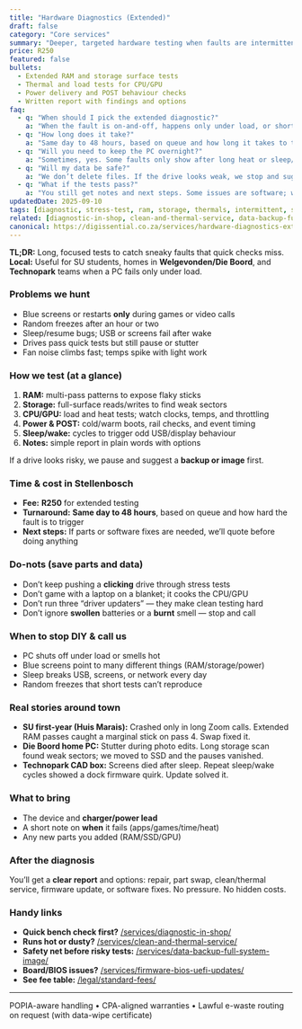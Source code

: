 ```yaml
---
title: "Hardware Diagnostics (Extended)"
draft: false
category: "Core services"
summary: "Deeper, targeted hardware testing when faults are intermittent or hard to spot."
price: R250
featured: false
bullets:
  - Extended RAM and storage surface tests
  - Thermal and load tests for CPU/GPU
  - Power delivery and POST behaviour checks
  - Written report with findings and options
faq:
  - q: "When should I pick the extended diagnostic?"
    a: "When the fault is on-and-off, happens only under load, or short checks didn’t show it."
  - q: "How long does it take?"
    a: "Same day to 48 hours, based on queue and how long it takes to trigger the issue."
  - q: "Will you need to keep the PC overnight?"
    a: "Sometimes, yes. Some faults only show after long heat or sleep/wake cycles."
  - q: "Will my data be safe?"
    a: "We don’t delete files. If the drive looks weak, we stop and suggest a backup or image first."
  - q: "What if the tests pass?"
    a: "You still get notes and next steps. Some issues are software; we’ll guide you."
updatedDate: 2025-09-10
tags: [diagnostic, stress-test, ram, storage, thermals, intermittent, stellenbosch]
related: [diagnostic-in-shop, clean-and-thermal-service, data-backup-full-system-image, firmware-bios-uefi-updates]
canonical: https://digissential.co.za/services/hardware-diagnostics-extended/
---
```


**TL;DR:** Long, focused tests to catch sneaky faults that quick checks miss.  
**Local:** Useful for SU students, homes in **Welgevonden/Die Boord**, and **Technopark** teams when a PC fails only under load.

### Problems we hunt
- Blue screens or restarts **only** during games or video calls  
- Random freezes after an hour or two  
- Sleep/resume bugs; USB or screens fail after wake  
- Drives pass quick tests but still pause or stutter  
- Fan noise climbs fast; temps spike with light work

### How we test (at a glance)
1) **RAM:** multi-pass patterns to expose flaky sticks  
2) **Storage:** full-surface reads/writes to find weak sectors  
3) **CPU/GPU:** load and heat tests; watch clocks, temps, and throttling  
4) **Power & POST:** cold/warm boots, rail checks, and event timing  
5) **Sleep/wake:** cycles to trigger odd USB/display behaviour  
6) **Notes:** simple report in plain words with options

If a drive looks risky, we pause and suggest a **backup or image** first.

### Time & cost in Stellenbosch
- **Fee:** **R250** for extended testing  
- **Turnaround:** **Same day to 48 hours**, based on queue and how hard the fault is to trigger  
- **Next steps:** If parts or software fixes are needed, we’ll quote before doing anything

### Do-nots (save parts and data)
- Don’t keep pushing a **clicking** drive through stress tests  
- Don’t game with a laptop on a blanket; it cooks the CPU/GPU  
- Don’t run three “driver updaters” — they make clean testing hard  
- Don’t ignore **swollen** batteries or a **burnt** smell — stop and call

### When to stop DIY & call us
- PC shuts off under load or smells hot  
- Blue screens point to many different things (RAM/storage/power)  
- Sleep breaks USB, screens, or network every day  
- Random freezes that short tests can’t reproduce

### Real stories around town
- **SU first-year (Huis Marais):** Crashed only in long Zoom calls. Extended RAM passes caught a marginal stick on pass 4. Swap fixed it.  
- **Die Boord home PC:** Stutter during photo edits. Long storage scan found weak sectors; we moved to SSD and the pauses vanished.  
- **Technopark CAD box:** Screens died after sleep. Repeat sleep/wake cycles showed a dock firmware quirk. Update solved it.

### What to bring
- The device and **charger/power lead**  
- A short note on **when** it fails (apps/games/time/heat)  
- Any new parts you added (RAM/SSD/GPU)

### After the diagnosis
You’ll get a **clear report** and options: repair, part swap, clean/thermal service, firmware update, or software fixes. No pressure. No hidden costs.

### Handy links
- **Quick bench check first?** [/services/diagnostic-in-shop/](/services/diagnostic-in-shop/)  
- **Runs hot or dusty?** [/services/clean-and-thermal-service/](/services/clean-and-thermal-service/)  
- **Safety net before risky tests:** [/services/data-backup-full-system-image/](/services/data-backup-full-system-image/)  
- **Board/BIOS issues?** [/services/firmware-bios-uefi-updates/](/services/firmware-bios-uefi-updates/)  
- **See fee table:** [/legal/standard-fees/](/legal/standard-fees/)

---

POPIA-aware handling • CPA-aligned warranties • Lawful e-waste routing on request (with data-wipe certificate)
